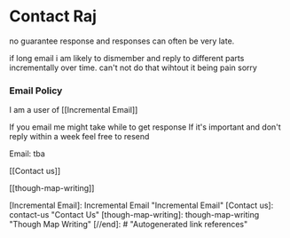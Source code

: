 # Contact Raj

no guarantee response and responses can often be very late. 

if long email i am likely to dismember and reply to different parts incrementally over time. can't not do that wihtout it being pain sorry

### Email Policy
I am a user of [[Incremental Email]]

If you email me might take while to get response
If it's important and don't reply within a week feel free to resend
 



Email: tba

[[Contact us]]

[[though-map-writing]]

[//begin]: # "Autogenerated link references for markdown compatibility"
[Incremental Email]: Incremental Email "Incremental Email"
[Contact us]: contact-us "Contact Us"
[though-map-writing]: though-map-writing "Though Map Writing"
[//end]: # "Autogenerated link references"